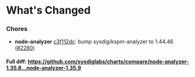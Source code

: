 # What's Changed

### Chores
- **node-analyzer** [c3f112dc](https://github.com/sysdiglabs/charts/commit/c3f112dcb2905e17e14a3a5bfad71f83e76b8de3): bump sysdig/kspm-analyzer to 1.44.46 ([#2280](https://github.com/sysdiglabs/charts/issues/2280))
#### Full diff: https://github.com/sysdiglabs/charts/compare/node-analyzer-1.35.8...node-analyzer-1.35.9

